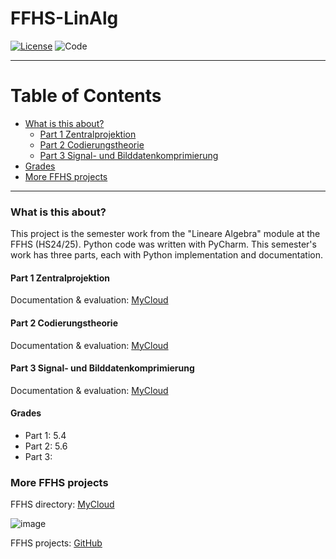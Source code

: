 # FFHS-LinAlg

[![License](https://img.shields.io/badge/License-GPL--v3.0-lightgrey)](https://github.com/rumpli/FFHS-LinAlg/blob/main/LICENSE)
![Code](https://img.shields.io/badge/Language-Python-blue)

-----

Table of Contents
=================
* [What is this about?](#what-is-this-about)
  + [Part 1 Zentralprojektion](#part-1-zentralprojektion)
  + [Part 2 Codierungstheorie](#part-2-codierungstheorie)
  + [Part 3 Signal- und Bilddatenkomprimierung](#part-3-signal--und-bilddatenkomprimierung)
* [Grades](#grades)
* [More FFHS projects](#more-ffhs-projects)

-----

### What is this about?
This project is the semester work from the "Lineare Algebra" module at the FFHS (HS24/25). Python code was written with PyCharm.
This semester's work has three parts, each with Python implementation and documentation.

#### Part 1 Zentralprojektion
Documentation & evaluation: [MyCloud](https://www.mycloud.ch/s/S00D1BACEEE2FD2A01766058099A926EDFD4810FC74)

#### Part 2 Codierungstheorie
Documentation & evaluation: [MyCloud](https://www.mycloud.ch/s/S00EC4403A92EE01E2BBC93A39623E7331FF49A144C)

#### Part 3 Signal- und Bilddatenkomprimierung
Documentation & evaluation: [MyCloud](https://www.mycloud.ch/s/S002E889AB67BFDCEDEE12D320E03DB2F6953C9CFD7)


#### Grades
- Part 1: 5.4
- Part 2: 5.6
- Part 3: 

### More FFHS projects

FFHS directory: [MyCloud](https://www.mycloud.ch/s/S00735653476C6FF89DAE1C9D6F19C814A0FE9C6DC2)

![image](https://github.com/rumpli/FFHS-AnPy/assets/24840091/5c56fb5b-944a-40a3-b5c8-1972850dc7a2)

FFHS projects: [GitHub](https://github.com/rumpli?tab=repositories&q=FFHS&type=&language=&sort=)
